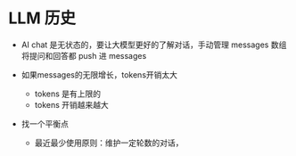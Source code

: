 # LLM 历史

- AI chat 是无状态的，要让大模型更好的了解对话，手动管理 messages 数组
    将提问和回答都 push 进 messages

- 如果messages的无限增长，tokens开销太大
    - tokens 是有上限的
    - tokens 开销越来越大

- 找一个平衡点
    - 最近最少使用原则：维护一定轮数的对话，